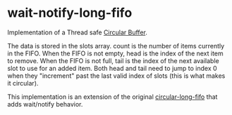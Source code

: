 # wait-notify-long-fifo

Implementation of a Thread safe [Circular Buffer](https://en.wikipedia.org/wiki/Circular_buffer).

The data is stored in the slots array. count is the number of items currently in the FIFO. When the FIFO is not empty, head is the index of the next item to remove. When the FIFO is not full, tail is the index of the next available slot to use for an added item. Both head and tail need to jump to index 0  when they "increment" past the last valid index of slots (this is what makes it circular).

This implementation is an extension of the original [circular-long-fifo](https://github.com/mbMosman/circular-long-fifo) that adds wait/notify behavior.
